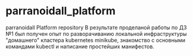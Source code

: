 # parranoidall_platform
parranoidall Platform repository
В результате проделаной работы по ДЗ №1 был получен опыт по разворачиванию локальной инфраструктуры "домашнего" кластера kubernetes minikube, знакомство с основными командами kubectl и написание простейших манифестов. 
